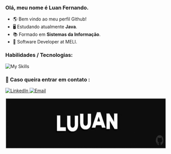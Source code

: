 ### Olá, meu nome é Luan Fernando.
- 🌎 Bem vindo ao meu perfil Github!
- 🖥️ Estudando atualmente <strong>Java</strong>.
- 📚 Formado em <strong>Sistemas da Informação</strong>.
- 💼 Software Developer at MELI.

### Habilidades / Tecnologias: 
![My Skills](https://skillicons.dev/icons?i=html,css,js,ts,git,scss,react,tailwind,figma)

### 💌 Caso queira entrar em contato : 

<p align="left">

 <a href="https://www.linkedin.com/in/luan-fernando/" target="_blank">
  <img src="https://img.shields.io/badge/-Linkedin-6610F2?style=for-the-badge&logo=Linkedin&logoColor=FFFFFF&" alt="LinkedIn">
 </a>

 <a href="mailto:luanfernando118@gmail.com" target="_blank">
  <img src="https://img.shields.io/badge/-Email-6610F2?style=for-the-badge&logo=Gmail&logoColor=FFFFFF&" alt="Email">
 </a>

</p>

 <img src="Luuan.gif" height="160px"/> 
